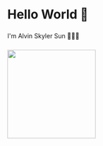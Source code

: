 <h1 align="left">Hello World 👋</h1>

###

<p align="left">I'm Alvin Skyler Sun 🧑🏻‍💻<br>

###

<img align="left" height="200" src="https://tenor.com/view/luoxiaohei-gif-25237867.gif"  />

###

